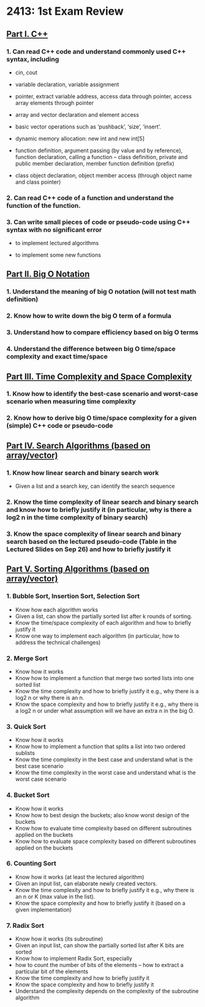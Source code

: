 # 2413: 1st Exam Review
 
## [Part I. C++](https://github.com/omen0x8/CS2413-Exam1Review/tree/main/Part%201)

### 1. Can read C++ code and understand commonly used C++ syntax, including

- cin, cout

- variable declaration, variable assignment

- pointer, extract variable address, access data through pointer, access array elements through pointer

- array and vector declaration and element access

- basic vector operations such as ‘pushback’, ‘size’, ‘insert’.

- dynamic memory allocation: new int and new int[5]

- function definition, argument passing (by value and by reference), function declaration, calling a function – class definition, private and public member declaration, member function definition (prefix)

- class object declaration, object member access (through object name and class pointer)

### 2. Can read C++ code of a function and understand the function of the function.

### 3. Can write small pieces of code or pseudo-code using C++ syntax with no significant error

- to implement lectured algorithms

- to implement some new functions


## [Part II. Big O Notation](https://github.com/omen0x8/CS2413-Exam1Review/tree/main/Part%202)

### 1. Understand the meaning of big O notation (will not test math definition)

### 2. Know how to write down the big O term of a formula

### 3. Understand how to compare efficiency based on big O terms

### 4. Understand the difference between big O time/space complexity and exact time/space


## [Part III. Time Complexity and Space Complexity](https://github.com/omen0x8/CS2413-Exam1Review/tree/main/Part%203)

### 1. Know how to identify the best-case scenario and worst-case scenario when measuring time complexity

### 2. Know how to derive big O time/space complexity for a given (simple) C++ code or pseudo-code


## [Part IV. Search Algorithms (based on array/vector)](https://github.com/omen0x8/CS2413-Exam1Review/tree/main/Part%204)

### 1. Know how linear search and binary search work

- Given a list and a search key, can identify the search sequence

### 2. Know the time complexity of linear search and binary search and know how to briefly justify it (in particular, why is there a log2 n in the time complexity of binary search)

### 3. Know the space complexity of linear search and binary search based on the lectured pseudo-code (Table in the Lectured Slides on Sep 26) and how to briefly justify it


## [Part V. Sorting Algorithms (based on array/vector)](https://github.com/omen0x8/CS2413-Exam1Review/tree/main/Part%205)

### 1. Bubble Sort, Insertion Sort, Selection Sort
- Know how each algorithm works
- Given a list, can show the partially sorted list after k rounds of sorting.
- Know the time/space complexity of each algorithm and how to briefly justify it
- Know one way to implement each algorithm (in particular, how to address the technical challenges)
### 2. Merge Sort
- Know how it works
- Know how to implement a function that merge two sorted lists into one sorted list
- Know the time complexity and how to briefly justify it e.g., why there is a log2 n or why there is an n.
- Know the space complexity and how to briefly justify it e.g., why there is a log2 n or under what assumption will we have an extra n in the big O.
### 3. Quick Sort
- Know how it works
- Know how to implement a function that splits a list into two ordered sublists
- Know the time complexity in the best case and understand what is the best case scenario
- Know the time complexity in the worst case and understand what is the worst case scenario
### 4. Bucket Sort
- Know how it works
- Know how to best design the buckets; also know worst design of the buckets
- Know how to evaluate time complexity based on different subroutines applied on the buckets
- Know how to evaluate space complexity based on different subroutines applied on the buckets
### 6. Counting Sort
- Know how it works (at least the lectured algorithm)
- Given an input list, can elaborate newly created vectors.
- Know the time complexity and how to briefly justify it e.g., why there is an n or K (max value in the list).
- Know the space complexity and how to briefly justify it (based on a given implementation)
### 7. Radix Sort
- Know how it works (its subroutine)
- Given an input list, can show the partially sorted list after K bits are sorted
- Know how to implement Radix Sort, especially
- how to count the number of bits of the elements – how to extract a particular bit of the elements
- Know the time complexity and how to briefly justify it
- Know the space complexity and how to briefly justify it
- Understand the complexity depends on the complexity of the subroutine algorithm
